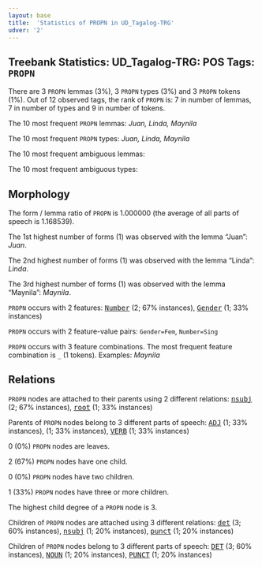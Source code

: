 ```yaml
---
layout: base
title:  'Statistics of PROPN in UD_Tagalog-TRG'
udver: '2'
---
```


## Treebank Statistics: UD_Tagalog-TRG: POS Tags: `PROPN`

There are 3 `PROPN` lemmas (3%), 3 `PROPN` types (3%) and 3 `PROPN` tokens (1%).
Out of 12 observed tags, the rank of `PROPN` is: 7 in number of lemmas, 7 in number of types and 9 in number of tokens.

The 10 most frequent `PROPN` lemmas: <em>Juan, Linda, Maynila</em>

The 10 most frequent `PROPN` types:  <em>Juan, Linda, Maynila</em>

The 10 most frequent ambiguous lemmas: 

The 10 most frequent ambiguous types:  



## Morphology

The form / lemma ratio of `PROPN` is 1.000000 (the average of all parts of speech is 1.168539).

The 1st highest number of forms (1) was observed with the lemma “Juan”: <em>Juan</em>.

The 2nd highest number of forms (1) was observed with the lemma “Linda”: <em>Linda</em>.

The 3rd highest number of forms (1) was observed with the lemma “Maynila”: <em>Maynila</em>.

`PROPN` occurs with 2 features: <tt><a href="tl_trg-feat-Number.html">Number</a></tt> (2; 67% instances), <tt><a href="tl_trg-feat-Gender.html">Gender</a></tt> (1; 33% instances)

`PROPN` occurs with 2 feature-value pairs: `Gender=Fem`, `Number=Sing`

`PROPN` occurs with 3 feature combinations.
The most frequent feature combination is `_` (1 tokens).
Examples: <em>Maynila</em>


## Relations

`PROPN` nodes are attached to their parents using 2 different relations: <tt><a href="tl_trg-dep-nsubj.html">nsubj</a></tt> (2; 67% instances), <tt><a href="tl_trg-dep-root.html">root</a></tt> (1; 33% instances)

Parents of `PROPN` nodes belong to 3 different parts of speech: <tt><a href="tl_trg-pos-ADJ.html">ADJ</a></tt> (1; 33% instances),  (1; 33% instances), <tt><a href="tl_trg-pos-VERB.html">VERB</a></tt> (1; 33% instances)

0 (0%) `PROPN` nodes are leaves.

2 (67%) `PROPN` nodes have one child.

0 (0%) `PROPN` nodes have two children.

1 (33%) `PROPN` nodes have three or more children.

The highest child degree of a `PROPN` node is 3.

Children of `PROPN` nodes are attached using 3 different relations: <tt><a href="tl_trg-dep-det.html">det</a></tt> (3; 60% instances), <tt><a href="tl_trg-dep-nsubj.html">nsubj</a></tt> (1; 20% instances), <tt><a href="tl_trg-dep-punct.html">punct</a></tt> (1; 20% instances)

Children of `PROPN` nodes belong to 3 different parts of speech: <tt><a href="tl_trg-pos-DET.html">DET</a></tt> (3; 60% instances), <tt><a href="tl_trg-pos-NOUN.html">NOUN</a></tt> (1; 20% instances), <tt><a href="tl_trg-pos-PUNCT.html">PUNCT</a></tt> (1; 20% instances)

